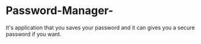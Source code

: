 # Password-Manager-
It's application that you saves your password and it can gives you a secure password if you want.
